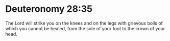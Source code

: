 # Deuteronomy 28:35

The Lord will strike you on the knees and on the legs with grievous boils of which you cannot be healed, from the sole of your foot to the crown of your head.
